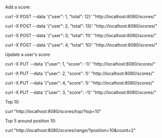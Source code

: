 Add a score:

curl -X POST --data '{"user": 1, "total": 12}' "http://localhost:8080/scores/"

curl -X POST --data '{"user": 2, "total": 13}' "http://localhost:8080/scores/"

curl -X POST --data '{"user": 3, "total": 11}' "http://localhost:8080/scores/"

curl -X POST --data '{"user": 4, "total": 10}' "http://localhost:8080/scores/"

Update a user's score:

curl -X PUT --data '{"user": 1, "score": -1}' "http://localhost:8080/scores/"

curl -X PUT --data '{"user": 2, "score": 1}' "http://localhost:8080/scores/"

curl -X PUT --data '{"user": 4, "score": 1}' "http://localhost:8080/scores/"

curl -X PUT --data '{"user": 3, "score": -1}' "http://localhost:8080/scores/"

Top 10:

curl "http://localhost:8080/scores/top/?top=10"

Top 5 around position 10:

curl "http://localhost:8080/scores/range/?position=10&count=2"

